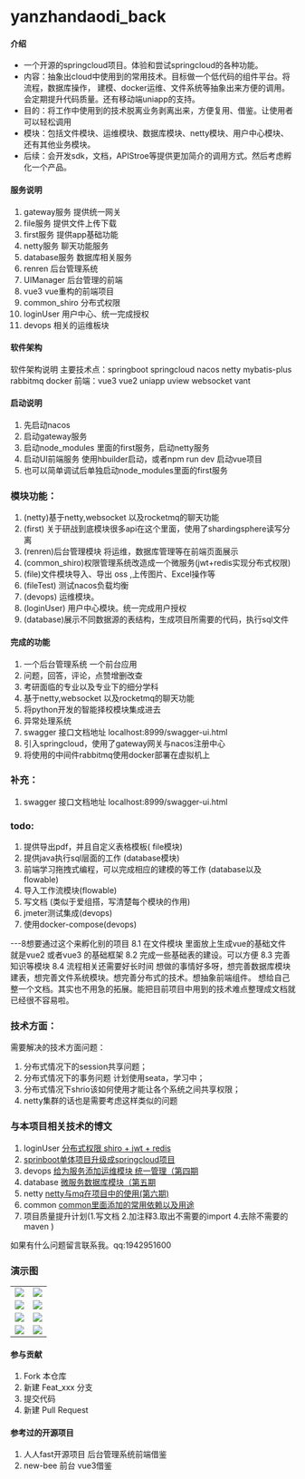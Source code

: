 # yanzhandaodi_back

#### 介绍
- 一个开源的springcloud项目。体验和尝试springcloud的各种功能。
- 内容：抽象出cloud中使用到的常用技术。目标做一个低代码的组件平台。将流程，数据库操作，
建模、docker运维、文件系统等抽象出来方便的调用。会定期提升代码质量。还有移动端uniapp的支持。
- 目的：将工作中使用到的技术脱离业务剥离出来，方便复用、借鉴。让使用者可以轻松调用
- 模块：包括文件模块、运维模块、数据库模块、netty模块、用户中心模块、还有其他业务模块。
- 后续：会开发sdk，文档，APIStroe等提供更加简介的调用方式。然后考虑孵化一个产品。


#### 服务说明
1. gateway服务     提供统一网关
2. file服务        提供文件上传下载
3. first服务       提供app基础功能
4. netty服务       聊天功能服务
5. database服务    数据库相关服务 
5. renren          后台管理系统
6. UIManager       后台管理的前端
8. vue3              vue重构的前端项目
9. common_shiro    分布式权限
10. loginUser      用户中心、统一完成授权
11. devops         相关的运维板块

#### 软件架构
软件架构说明
主要技术点：springboot springcloud nacos  netty mybatis-plus rabbitmq docker
前端：vue3 vue2 uniapp uview websocket vant
#### 启动说明
1. 先启动nacos 
2. 启动gateway服务
3. 启动node_modules 里面的first服务，启动netty服务
4. 启动UI前端服务 使用hbuilder启动，或者npm run dev 启动vue项目
5. 也可以简单调试后单独启动node_modules里面的first服务


### 模块功能：
1. (netty)基于netty,websocket 以及rocketmq的聊天功能
2. (first) 关于研战到底模块很多api在这个里面，使用了shardingsphere读写分离
3. (renren)后台管理模块 将运维，数据库管理等在前端页面展示
4. (common_shiro)权限管理系统改造成一个微服务(jwt+redis实现分布式权限)
5. (file)文件模块导入、导出 oss ,上传图片、Excel操作等
6. (fileTest) 测试nacos负载均衡
7. (devops) 运维模块。
8. (loginUser) 用户中心模块。统一完成用户授权
9. (database)展示不同数据源的表结构，生成项目所需要的代码，执行sql文件
#### 完成的功能
1. 一个后台管理系统 一个前台应用
2. 问题，回答，评论，点赞增删改查
4. 考研面临的专业以及专业下的细分学科
5. 基于netty,websocket 以及rocketmq的聊天功能
6. 将python开发的智能择校模块集成进去
7. 异常处理系统
8. swagger 接口文档地址 localhost:8999/swagger-ui.html
9. 引入springcloud，使用了gateway网关与nacos注册中心
10. 将使用的中间件rabbitmq使用docker部署在虚拟机上

### 补充：
1. swagger 接口文档地址 localhost:8999/swagger-ui.html

### todo:
1. 提供导出pdf，并且自定义表格模板( file模块)
2. 提供java执行sql层面的工作 (database模块)
3. 前端学习拖拽式编程，可以完成相应的建模的等工作 (database以及flowable)
4. 导入工作流模块(flowable)
5. 写文档 (类似于爱组搭，写清楚每个模块的作用)
6. jmeter测试集成(devops)
7. 使用docker-compose(devops)


---8想要通过这个来孵化别的项目
8.1 在文件模块 里面放上生成vue的基础文件  就是vue2 或者vue3 的基础框架
8.2 完成一些基础表的建设。可以方便
8.3 完善知识等模块
8.4 流程相关还需要好长时间
想做的事情好多呀，想完善数据库模块建表，想完善文件系统模块。想完善分布式的技术。想抽象前端组件。
想给自己整一个文档。其实也不用急的拓展。能把目前项目中用到的技术难点整理成文档就已经很不容易啦。
### 技术方面：
需要解决的技术方面问题：

1. 分布式情况下的session共享问题；
2. 分布式情况下的事务问题 计划使用seata，学习中；
3. 分布式情况下shrio该如何使用才能让各个系统之间共享权限；
4. netty集群的话也是需要考虑这样类似的问题

### 与本项目相关技术的博文
1.  loginUser [分布式权限 shiro + jwt + redis ](https://blog.csdn.net/qq_21561833/article/details/127605241)
2. [sprinboot单体项目升级成springcloud项目](https://blog.csdn.net/qq_21561833/article/details/127348148) 
3.  devops  [给为服务添加运维模块 统一管理（第四期](https://blog.csdn.net/qq_21561833/article/details/127821543)
4.  database [微服务数据库模块（第五期](https://blog.csdn.net/qq_21561833/article/details/131315983)  
5.  netty  [netty与mq在项目中的使用(第六期)]()   
6.  common [common里面添加的常用依赖以及用途]()
7. 项目质量提升计划(1.写文档 2.加注释3.取出不需要的import 4.去除不需要的maven )
         

如果有什么问题留言联系我。qq:1942951600

### 演示图

<table>
    <tr>
        <td><img src="https://edu-renyun.oss-cn-beijing.aliyuncs.com/typora/image-20220224131939476.png"/></td>
        <td><img src="https://edu-renyun.oss-cn-beijing.aliyuncs.com/typora/image-20220224132011836.png"/></td>
    </tr>
    <tr>
        <td><img src="https://edu-renyun.oss-cn-beijing.aliyuncs.com/typora/image-20220224132024789.png"/></td>
        <td><img src="https://edu-renyun.oss-cn-beijing.aliyuncs.com/typora/image-20220224132037230.png"/></td>
    </tr>
    <tr>
        <td><img src="https://edu-renyun.oss-cn-beijing.aliyuncs.com/typora/image-20220224132109613.png"/></td>
        <td><img src="https://edu-renyun.oss-cn-beijing.aliyuncs.com/typora/image-20220224132150045.png"/></td>
    </tr>
	<tr>
        <td><img src="https://edu-renyun.oss-cn-beijing.aliyuncs.com/typora/image-20220224133145288.png"/></td>
        <td><img src="https://edu-renyun.oss-cn-beijing.aliyuncs.com/typora/image-20220224133216636.png"/></td>
    </tr>	 
</table>


#### 参与贡献

1.  Fork 本仓库
2.  新建 Feat_xxx 分支
3.  提交代码
4.  新建 Pull Request

#### 参考过的开源项目
1. 人人fast开源项目  后台管理系统前端借鉴
2. new-bee 前台 vue3借鉴


